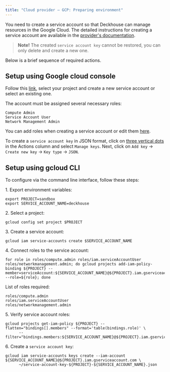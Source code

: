 ```yaml
---
title: "Cloud provider — GCP: Preparing environment"
---
```


You need to create a service account so that Deckhouse can manage resources in the Google Cloud. The detailed instructions for creating a service account are available in the [provider's documentation](https://cloud.google.com/iam/docs/service-accounts).

> **Note!** The created `service account key` cannot be restored, you can only delete and create a new one.

Below is a brief sequence of required actions.

## Setup using Google cloud console

Follow this [link](https://console.cloud.google.com/iam-admin/serviceaccounts), select your project and create a new service account or select an existing one.

The account must be assigned several necessary roles:
```
Compute Admin
Service Account User
Network Management Admin
```

You can add roles when creating a service account or edit them [here](https://console.cloud.google.com/iam-admin/iam).

To create a `service account key` in JSON format, click on [three vertical dots](https://console.cloud.google.com/iam-admin/serviceaccounts) in the Actions column and select `Manage keys`. Next, click on `Add key` -> `Create new key` -> `Key type` -> `JSON`.

## Setup using gcloud CLI

To configure via the command line interface, follow these steps:

1\. Export environment variables:

```shell
export PROJECT=sandbox
export SERVICE_ACCOUNT_NAME=deckhouse
```
2\. Select a project:

```shell
gcloud config set project $PROJECT
```
3\. Create a service account:

```shell
gcloud iam service-accounts create $SERVICE_ACCOUNT_NAME
```
4\. Connect roles to the service account:

```shell
for role in roles/compute.admin roles/iam.serviceAccountUser roles/networkmanagement.admin; do gcloud projects add-iam-policy-binding ${PROJECT} --member=serviceAccount:${SERVICE_ACCOUNT_NAME}@${PROJECT}.iam.gserviceaccount.com --role=${role}; done
```
List of roles required:
```
roles/compute.admin
roles/iam.serviceAccountUser
roles/networkmanagement.admin
```

5\. Verify service account roles:

```shell
gcloud projects get-iam-policy ${PROJECT} --flatten="bindings[].members" --format='table(bindings.role)' \
      --filter="bindings.members:${SERVICE_ACCOUNT_NAME}@${PROJECT}.iam.gserviceaccount.com"
```
6\. Create a `service account key`:

```shell
gcloud iam service-accounts keys create --iam-account ${SERVICE_ACCOUNT_NAME}@${PROJECT}.iam.gserviceaccount.com \
      ~/service-account-key-${PROJECT}-${SERVICE_ACCOUNT_NAME}.json
```
